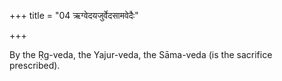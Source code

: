 +++
title = "04 ऋग्वेदयजुर्वेदसामवेदैः"

+++

By the Ṛg-veda, the Yajur-veda, the Sāma-veda (is the sacrifice prescribed).
